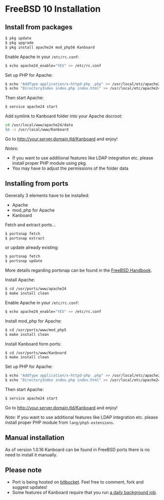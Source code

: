FreeBSD 10 Installation
=======================

Install from packages
---------------------

```bash
$ pkg update
$ pkg upgrade
$ pkg install apache24 mod_php56 Kanboard
```

Enable Apache in your `/etc/rc.conf`:

```bash
$ echo apache24_enable="YES" >> /etc/rc.conf
```

Set up PHP for Apache:

```bash
$ echo "AddType application/x-httpd-php .php" >> /usr/local/etc/apache24/Includes/php.conf
$ echo "DirectoryIndex index.php index.html" >> /usr/local/etc/apache24/Includes/php.conf
```

Then start Apache:

```bash
$ service apache24 start
```

Add symlink to Kanboard folder into your Apache docroot:

```bash
cd /usr/local/www/apache24/data
ln -s /usr/local/www/Kanboard
```

Go to http://your.server.domain.tld/Kanboard and enjoy!

*Notes*:
- If you want to use additional features like LDAP integration etc.
please install proper PHP module using pkg.
- You may have to adjust the permissions of the folder data

Installing from ports
---------------------

Generally 3 elements have to be installed:

- Apache
- mod_php for Apache
- Kanboard

Fetch and extract ports...

```bash
$ portsnap fetch
$ portsnap extract
```

or update already existing:

```bash
$ portsnap fetch
$ portsnap update
```

More details regarding portsnap can be found in the [FreeBSD Handbook](https://www.freebsd.org/doc/handbook/ports-using.html).

Install Apache:

```bash
$ cd /usr/ports/www/apache24
$ make install clean
```
Enable Apache in your `/etc/rc.conf`:

```bash
$ echo apache24_enable="YES" >> /etc/rc.conf
```

Install mod_php for Apache:

```bash
$ cd /usr/ports/www/mod_php5
$ make install clean
```

Install Kanboard form ports:

```bash
$ cd /usr/ports/www/Kanboard
$ make install clean
```

Set up PHP for Apache:

```bash
$ echo "AddType application/x-httpd-php .php" >> /usr/local/etc/apache24/Includes/php.conf
$ echo "DirectoryIndex index.php index.html" >> /usr/local/etc/apache24/Includes/php.conf
```

Then start Apache:

```bash
$ service apache24 start
```

Go to http://your.server.domain.tld/Kanboard and enjoy!

*Note*:
If you want to use additional features like LDAP integration etc.
please install proper PHP module from `lang/php5-extensions`.

Manual installation
-------------------

As of version 1.0.16 Kanboard can be found in FreeBSD ports
there is no need to install it manually.

Please note
-----------

- Port is being hosted on [bitbucket](https://bitbucket.org/if0/freebsd-Kanboard/). Feel free to comment,
fork and suggest updates!
- Some features of Kanboard require that you run [a daily background job](cronjob.markdown).

